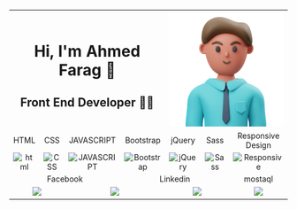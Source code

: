 <table align="center">
          <tr>
              <td  colspan="4" align="center">
                  <h1 align="center"> Hi, I'm Ahmed Farag 👋</h1>
                  <h2 align="center">Front End Developer 👨‍💻</h2>
              </td>
              <td  colspan="4" align="center">
                  <img src="team-2.png" alt="banner that says Ahmed Farag - Front End Developer">
              </td>
          </tr>    
            <tr>
                <td align="center">HTML</td>
                <td align="center">CSS</td>
                <td align="center">JAVASCRIPT</td>
                <td align="center">Bootstrap</td>
                <td align="center">jQuery</td>
                <td align="center">Sass</td>
                <td colspan="2" align="center">Responsive Design</td>
            </tr>
            <tr>
                <td align="center"><img src="https://img.icons8.com/color/48/000000/html-5--v1.png" alt="html"></td>
                <td align="center"><img src="https://img.icons8.com/color/48/000000/css3.png" alt="CSS"></td>
                <td align="center"><img src="https://img.icons8.com/color/48/000000/javascript--v2.png" alt="JAVASCRIPT"></td>
                <td align="center"><img src="https://img.icons8.com/color/48/000000/bootstrap.png" alt="Bootstrap"></td>
                <td align="center"><img src="https://img.icons8.com/external-tal-revivo-shadow-tal-revivo/24/000000/external-jquery-is-a-javascript-library-designed-to-simplify-html-logo-shadow-tal-revivo.png" alt="jQuery"></td>
                <td align="center"><img src="https://img.icons8.com/color/48/000000/sass-avatar.png" alt="Sass"></td>
                <td colspan="2" align="center"><img src="https://img.icons8.com/external-xnimrodx-blue-xnimrodx/64/000000/external-responsive-seo-and-marketing-xnimrodx-blue-xnimrodx-2.png" alt="Responsive"></td>
            </tr>
            <tr>
                <td colspan="3" align="center">Facebook</td>
                <td colspan="3" align="center">Linkedin</td>
                <td colspan="2" align="center">mostaql</td>
            </tr>
            <tr>
                <td colspan="2" align="center">
                  <a href="https://www.facebook.com/ahmedf.elbrazily/" target="_blank"><img src="https://img.icons8.com/color/48/000000/facebook-new.png"/></a>
                </td>
                <td colspan="2" align="center">
                  <a href="https://www.linkedin.com/in/ahmed-farag-395702199"><img src="https://img.icons8.com/fluency/48/000000/linkedin.png"/></a>        
                </td>
                <td colspan="2" align="center">
                  <a href="https://www.instagram.com/elbrazily2122/"><img src="https://img.icons8.com/fluency/48/000000/instagram-new.png"/></a>        
                </td>
                <td colspan="2" align="center"><a href="https://join.skype.com/invite/HhsQpj5iEZFj"><img src="https://img.icons8.com/color/48/000000/skype--v1.png"/></a></td>
            </tr>
</table>
